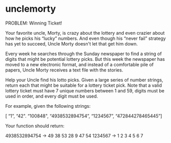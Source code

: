 # unclemorty

PROBLEM:
Winning Ticket!

Your favorite uncle, Morty, is crazy about the lottery and even crazier about how he picks his “lucky” numbers. And even though his “never fail” strategy has yet to succeed, Uncle Morty doesn't let that get him down.

Every week he searches through the Sunday newspaper to find a string of digits that might be potential lottery picks. But this week the newspaper has moved to a new electronic format, and instead of a comfortable pile of papers, Uncle Morty receives a text file with the stories.

Help your Uncle find his lotto picks. Given a large series of number strings, return each that might be suitable for a lottery ticket pick. Note that a valid lottery ticket must have 7 unique numbers between 1 and 59, digits must be used in order, and every digit must be used.

For example, given the following strings:

[ “1”, “42". “100848", “4938532894754”, “1234567”, “472844278465445”]

Your function should return:

4938532894754 -> 49 38 53 28 9 47 54 
1234567 -> 1 2 3 4 5 6 7
